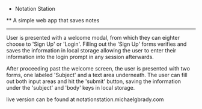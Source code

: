 * Notation Station

** A simple web app that saves notes

---

User is presented with a welcome modal, from which they can eighter choose to
'Sign Up' or 'Login'. Filling out the 'Sign Up' forms verifies and saves the
information in local storage allowing the user to enter their information into
the login prompt in any session afterwards.

After proceeding past the welcome screen, the user is presented with two forms,
one labeled 'Subject' and a text area underneath. The user can fill out both
input areas and hit the 'submit' button, saving the information under the
'subject' and 'body' keys in local storage.

live version can be found at notationstation.michaelgbrady.com
